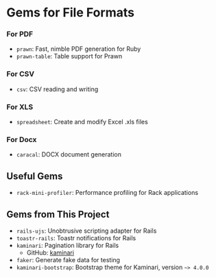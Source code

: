 # Gems for File Formats

### For PDF

- `prawn`: Fast, nimble PDF generation for Ruby
- `prawn-table`: Table support for Prawn

### For CSV

- `csv`: CSV reading and writing

### For XLS

- `spreadsheet`: Create and modify Excel .xls files

### For Docx

- `caracal`: DOCX document generation

## Useful Gems

- `rack-mini-profiler`: Performance profiling for Rack applications

## Gems from This Project

- `rails-ujs`: Unobtrusive scripting adapter for Rails
- `toastr-rails`: Toastr notifications for Rails
- `kaminari`: Pagination library for Rails
  - GitHub: [kaminari](https://github.com/kaminari/kaminari)
- `faker`: Generate fake data for testing
- `kaminari-bootstrap`: Bootstrap theme for Kaminari, version `~> 4.0.0`
